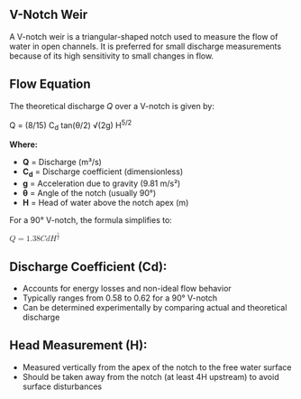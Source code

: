 <!DOCTYPE html>
<html lang="en">
<head>
  <meta charset="UTF-8">
</head>
<body>

  <h2>V-Notch Weir</h2>
  <p>
    A V-notch weir is a triangular-shaped notch used to measure the flow of water in open channels.
    It is preferred for small discharge measurements because of its high sensitivity to small changes in flow.
  </p>

  <h2>Flow Equation</h2>
  <p>The theoretical discharge <em>Q</em> over a V-notch is given by:</p>

  <p>
  Q = (8/15) C<sub>d</sub> tan(θ/2) √(2g) H<sup>5/2</sup>
  </p>

  <p><strong>Where:</strong></p>
  <ul>
    <li><strong>Q</strong> = Discharge (m³/s)</li>
    <li><strong>C<sub>d</sub></strong> = Discharge coefficient (dimensionless)</li>
    <li><strong>g</strong> = Acceleration due to gravity (9.81 m/s²)</li>
    <li><strong>&#x03B8;</strong> = Angle of the notch (usually 90°)</li>
    <li><strong>H</strong> = Head of water above the notch apex (m)</li>
  </ul>

  <p>For a 90° V-notch, the formula simplifies to:</p>

  <math xmlns="http://www.w3.org/1998/Math/MathML">
    <mi>Q</mi>
    <mo>=</mo>
    <mn>1.38</mn>
    <mo>&#x2062;</mo>
    <mi>C</mi><mi>d</mi>
    <msup><mi>H</mi><mfrac><mn>5</mn><mn>2</mn></mfrac></msup>
  </math>

  <h2>Discharge Coefficient (Cd):</h2>
  <ul>
    <li>Accounts for energy losses and non-ideal flow behavior</li>
    <li>Typically ranges from 0.58 to 0.62 for a 90° V-notch</li>
    <li>Can be determined experimentally by comparing actual and theoretical discharge</li>
  </ul>

  <h2>Head Measurement (H):</h2>
  <ul>
    <li>Measured vertically from the apex of the notch to the free water surface</li>
    <li>Should be taken away from the notch (at least 4H upstream) to avoid surface disturbances</li>
  </ul>

</body>
</html>
